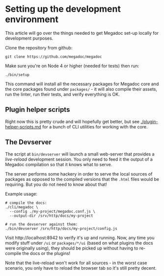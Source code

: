 # Setting up the development environment

This article will go over the things needed to get Megadoc set-up locally for
development purposes.

Clone the repository from github:

    git clone https://github.com/megadoc/megadoc

Make sure you're on Node 4 or higher (needed for tests) then run:

    ./bin/setup

This command will install all the necessary packages for Megadoc core and the
core packages found under `packages/` - it will also compile their assets, run
the linter, run their tests, and verify everything is OK.

## Plugin helper scripts

Right now this is pretty crude and will hopefully get better, but see 
[./plugin-helper-scripts.md]() for a bunch of CLI utilities for working with
the core.

## The Devserver

The script at `bin/devserver` will launch a small web-server that provides a
_live-reload_ development session. You only need to feed it the output of a
Megadoc compilation so that it knows what to serve.

The server performs some hackery in order to serve the local sources of 
packages as opposed to the compiled versions that the `.html` files would
be requiring. But you do not need to know about that!

Example usage:

```shell
# compile the docs:
./cli/megadoc \
  --config ./my-project/megadoc.conf.js \
  --output-dir /srv/http/docs/my-project

# run the devserver against them:
./bin/devserver /srv/http/docs/my-project/config.js
```

Visit http://localhost:8942 to verify it's up and running. Now, any time you
modify stuff under `/ui` or `packages/*/ui` (based on what plugins the docs
were originally using), they should be picked up without having to re-compile
the docs or the plugins!

Note that the live-reload won't work for all sources - in the worst case 
scenario, you only have to reload the browser tab so it's still pretty decent.
